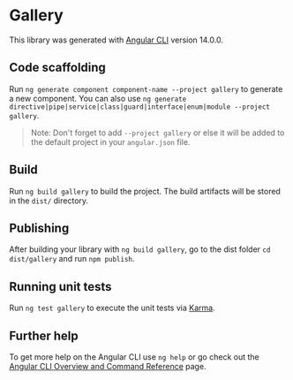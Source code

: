 # Gallery

This library was generated with [Angular CLI](https://github.com/angular/angular-cli) version 14.0.0.

## Code scaffolding

Run `ng generate component component-name --project gallery` to generate a new component. You can also use `ng generate directive|pipe|service|class|guard|interface|enum|module --project gallery`.
> Note: Don't forget to add `--project gallery` or else it will be added to the default project in your `angular.json` file. 

## Build

Run `ng build gallery` to build the project. The build artifacts will be stored in the `dist/` directory.

## Publishing

After building your library with `ng build gallery`, go to the dist folder `cd dist/gallery` and run `npm publish`.

## Running unit tests

Run `ng test gallery` to execute the unit tests via [Karma](https://karma-runner.github.io).

## Further help

To get more help on the Angular CLI use `ng help` or go check out the [Angular CLI Overview and Command Reference](https://angular.io/cli) page.
